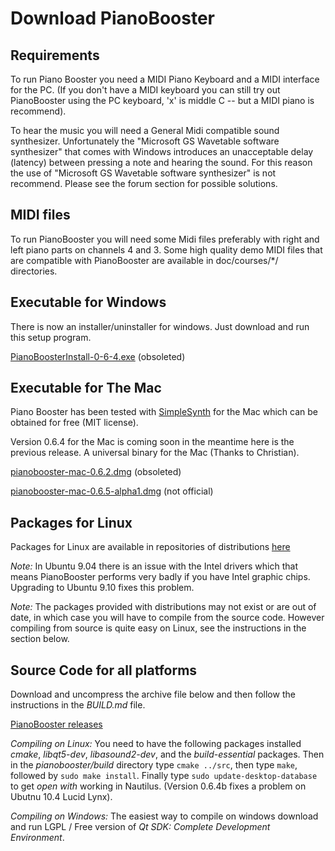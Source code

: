 # Download PianoBooster

## Requirements
  
To run Piano Booster you need a MIDI Piano Keyboard and a MIDI interface for the PC. (If you
don't have a MIDI keyboard you can still try out PianoBooster using the PC keyboard, 'x' is
middle C -- but a MIDI piano is recommend).

To hear the music you will need a General Midi compatible sound synthesizer. Unfortunately
the "Microsoft GS Wavetable software synthesizer" that comes with Windows introduces an
unacceptable delay (latency) between pressing a note and hearing the sound. For this reason
the use of "Microsoft GS Wavetable software synthesizer" is not recommend. Please see the
forum section for possible solutions.

## MIDI files

To run PianoBooster you will need some Midi files preferably with right and left piano parts on channels 4 and 3.
Some high quality demo MIDI files that are compatible with
PianoBooster are available in doc/courses/*/ directories.

## Executable for Windows

There is now an installer/uninstaller for windows. Just download and run this setup program.

[PianoBoosterInstall-0-6-4.exe](https://sourceforge.net/projects/pianobooster/files/pianobooster/0.6.4/PianoBoosterInstall-0-6-4.exe/download) (obsoleted)

## Executable for The Mac

Piano Booster has been tested with [SimpleSynth](http://notahat.com/simplesynth)
for the Mac which can be obtained for free (MIT license).

Version 0.6.4 for the Mac is coming soon in the meantime here is the previous release.
A universal binary for the Mac (Thanks to Christian).

[pianobooster-mac-0.6.2.dmg](https://sourceforge.net/projects/pianobooster/files/pianobooster/0.6.2/pianobooster-mac-0.6.2.dmg/download) (obsoleted)

[pianobooster-mac-0.6.5-alpha1.dmg](https://github.com/chrisballinger/PianoBooster/releases/tag/v0.6.5-alpha1) (not official)

## Packages for Linux

Packages for Linux are available in repositories of distributions [here](https://pkgs.org/download/pianobooster)

*Note:* In Ubuntu 9.04 there is an issue with the Intel drivers which that means PianoBooster
performs very badly if you have Intel graphic chips.  Upgrading to Ubuntu 9.10 fixes this problem.

*Note:* The packages provided with distributions may not exist or are out of date,
in which case you will have to compile from the source code.
However compiling from source is quite easy on Linux, see the instructions
in the section below.

## Source Code for all platforms

Download and uncompress the archive file below and then follow the instructions in
the *BUILD.md* file.

[PianoBooster releases](https://github.com/captnfab/PianoBooster/releases)

*Compiling on Linux:* You need to have the following packages installed *cmake*,
*libqt5-dev*, *libasound2-dev*, and the *build-essential* packages. Then in the
*pianobooster/build* directory type `cmake ../src`, then type `make`, followed
by `sudo make install`. Finally type `sudo update-desktop-database` to get *open
with* working in Nautilus. (Version 0.6.4b fixes a problem on Ubutnu 10.4 Lucid
Lynx).

*Compiling on Windows:* The easiest way to compile on windows download and run LGPL / Free version of *Qt SDK: Complete Development Environment*.
